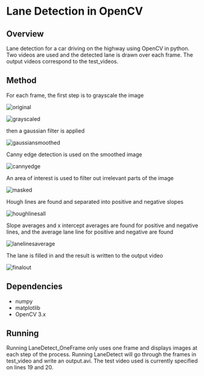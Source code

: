 # Lane Detection in OpenCV


## Overview
Lane detection for a car driving on the highway using OpenCV in python. Two videos are used and the detected lane is drawn over each frame. The output videos correspond to the test_videos. 

## Method
For each frame, the first step is to grayscale the image

![original](https://user-images.githubusercontent.com/25371934/34698298-651b5af6-f4a5-11e7-92f7-2eb99d7603b1.png)


![grayscaled](https://user-images.githubusercontent.com/25371934/34698324-906ba350-f4a5-11e7-9a25-b62b42825aba.png)


then a gaussian filter is applied 

![gaussiansmoothed](https://user-images.githubusercontent.com/25371934/34701780-1a4d5e76-f4b8-11e7-8b85-9814488b5b42.png)

Canny edge detection is used on the smoothed image

![cannyedge](https://user-images.githubusercontent.com/25371934/34701790-254b3a5a-f4b8-11e7-9bc6-35349f6949e8.png)

An area of interest is used to filter out irrelevant parts of the image

![masked](https://user-images.githubusercontent.com/25371934/34701805-3a5600e2-f4b8-11e7-8af9-9ec665bd4f79.png)

Hough lines are found and separated into positive and negative slopes

![houghlinesall](https://user-images.githubusercontent.com/25371934/34701814-4851d932-f4b8-11e7-92de-ca63f5782ce3.png)

Slope averages and x intercept averages are found for positive and negative lines, and the average lane line for positive and negative are found

![lanelinesaverage](https://user-images.githubusercontent.com/25371934/34701832-56d626f2-f4b8-11e7-9210-c213e992d6f8.png)

The lane is filled in and the result is written to the output video

![finalout](https://user-images.githubusercontent.com/25371934/34701845-6edce786-f4b8-11e7-8428-7ad5690e160e.png)

## Dependencies
- numpy
- matplotlib
- OpenCV 3.x

## Running
Running LaneDetect_OneFrame only uses one frame and displays images at each step of the process. Running LaneDetect will go through the frames in test_video and write an output.avi. The test video used is currently specified on lines 19 and 20.
